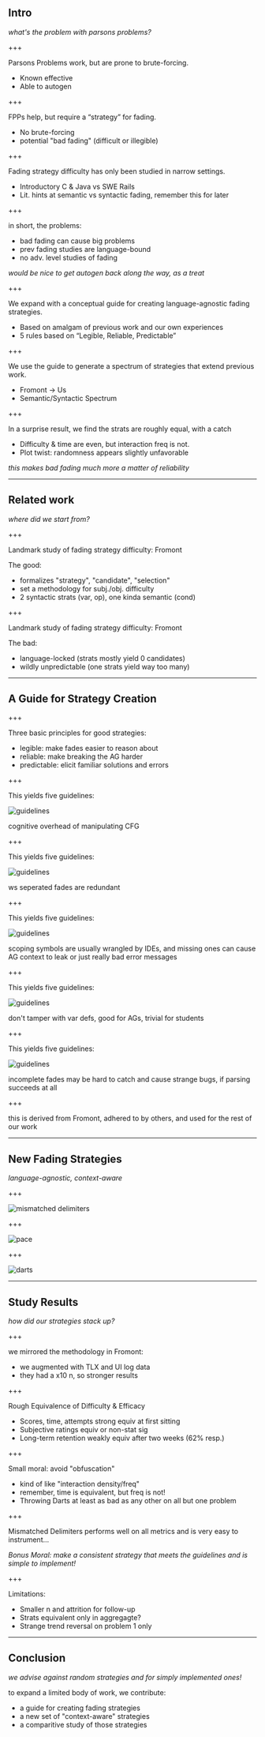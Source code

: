 ## Intro

*what's the problem with parsons problems?*

+++

Parsons Problems work, but are prone to brute-forcing.
- Known effective
- Able to autogen

+++

FPPs help, but require a “strategy” for fading.
- No brute-forcing
- potential "bad fading" (difficult or illegible)

+++

Fading strategy difficulty has only been studied in narrow settings.
- Introductory C & Java vs SWE Rails
- Lit. hints at semantic vs syntactic fading, remember this for later

+++

in short, the problems:
- bad fading can cause big problems
- prev fading studies are language-bound
- no adv. level studies of fading

*would be nice to get autogen back along the way, as a treat*

+++

We expand with a conceptual guide for creating language-agnostic fading strategies.
- Based on amalgam of previous work and our own experiences
- 5 rules based on “Legible, Reliable, Predictable”

+++

We use the guide to generate a spectrum of strategies that extend previous work.
- Fromont -> Us
- Semantic/Syntactic Spectrum

+++

In a surprise result, we find the strats are roughly equal, with a catch
- Difficulty & time are even, but interaction freq is not.
- Plot twist: randomness appears slightly unfavorable

*this makes bad fading much more a matter of reliability*

---

## Related work
*where did we start from?*

+++

Landmark study of fading strategy difficulty: Fromont

The good:
- formalizes "strategy", "candidate", "selection"
- set a methodology for subj./obj. difficulty
- 2 syntactic strats (var, op), one kinda semantic (cond)

+++

Landmark study of fading strategy difficulty: Fromont

The bad:
- language-locked (strats mostly yield 0 candidates)
- wildly unpredictable (one strats yield way too many)

---

## A Guide for Strategy Creation

+++

Three basic principles for good strategies:
- legible: make fades easier to reason about
- reliable: make breaking the AG harder
- predictable: elicit familiar solutions and errors

+++ <!-- .slide: data-auto-animate -->

This yields five guidelines:

![guidelines](./img/guidelines.png)

cognitive overhead of manipulating CFG

+++ <!-- .slide: data-auto-animate -->

This yields five guidelines:

![guidelines](./img/guidelines.png)

ws seperated fades are redundant

+++ <!-- .slide: data-auto-animate -->

This yields five guidelines:

![guidelines](./img/guidelines.png)

scoping symbols are usually wrangled by IDEs, and missing ones can cause AG context to leak or just really bad error messages

+++ <!-- .slide: data-auto-animate -->

This yields five guidelines:

![guidelines](./img/guidelines.png)

don't tamper with var defs, good for AGs, trivial for students


+++ <!-- .slide: data-auto-animate -->

This yields five guidelines:

![guidelines](./img/guidelines.png)

incomplete fades may be hard to catch and cause strange bugs, if parsing succeeds at all

+++

this is derived from Fromont, adhered to by others, and used for the rest of our work

---

## New Fading Strategies

*language-agnostic, context-aware*

+++

![mismatched delimiters](img/misdelim.png)

+++

![pace](img/pace.png)

+++

![darts](img/darts.png)

<!-- 22 mins to get here, first run -->

---

## Study Results
*how did our strategies stack up?*

+++

we mirrored the methodology in Fromont:
- we augmented with TLX and UI log data
- they had a x10 n, so stronger results

+++

Rough Equivalence of Difficulty & Efficacy
- Scores, time, attempts strong equiv at first sitting
- Subjective ratings equiv or non-stat sig
- Long-term retention weakly equiv after two weeks (62% resp.)

+++

Small moral: avoid "obfuscation"
- kind of like "interaction density/freq"
- remember, time is equivalent, but freq is not!
- Throwing Darts at least as bad as any other on all but one problem

+++

Mismatched Delimiters performs well on all metrics and is very easy to instrument...

*Bonus Moral: make a consistent strategy that meets the guidelines and is simple to implement!*

+++

Limitations:
- Smaller n and attrition for follow-up
- Strats equivalent only in aggregagte?
- Strange trend reversal on problem 1 only

---

## Conclusion

*we advise against random strategies and for simply implemented ones!*

to expand a limited body of work, we contribute:
- a guide for creating fading strategies
- a new set of "context-aware" strategies
- a comparitive study of those strategies
